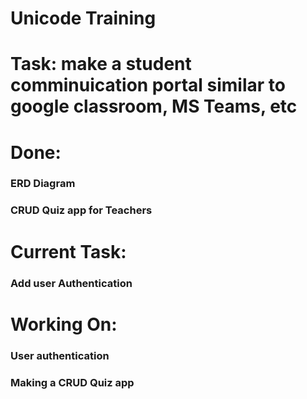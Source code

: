 # Unicode Training
# Task: make a student comminuication portal similar to google classroom, MS Teams, etc
# Done:
### ERD Diagram
### CRUD Quiz app for Teachers
# Current Task:
 
 ### Add user Authentication
 
# Working On:

### User authentication
### Making a CRUD Quiz app 

